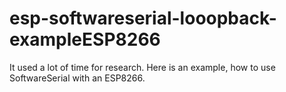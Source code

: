 # esp-softwareserial-looopback-exampleESP8266
It used a lot of time for research. Here is an example, how to use SoftwareSerial with an ESP8266.
